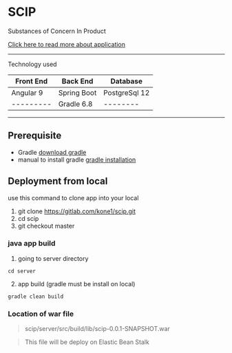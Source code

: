 # SCIP
Substances of Concern In Product

[Click here to read more about application](https://confluence.kone.cbyte.fi/display/PDMdevelopment/Installation "SCIP")

---
Technology used

| Front End | Back End | Database |
| --------- |  ---------| ------- |
| Angular 9 | Spring Boot| PostgreSql 12|
| --------- | Gradle 6.8 | -------- |

---


## Prerequisite
- Gradle [download gradle](https://downloads.gradle-dn.com/distributions/gradle-6.8.3-all.zip, "Download Gradle")
- manual to install gradle [gradle installation](https://gradle.org/install/, "Gradle Install")


## Deployment from local
use this command to clone app into your local
1. git clone https://gitlab.com/kone1/scip.git
2. cd scip
3. git checkout master 


### java app build
1. going to server directory
```
cd server
```
2. app build (gradle must be install on local)
```
gradle clean build
```

### Location of war file
> scip/server/src/build/lib/scip-0.0.1-SNAPSHOT.war

> This file will be deploy on Elastic Bean Stalk
